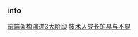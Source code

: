 ### info
[前端架构演进3大阶段](http://mp.weixin.qq.com/s/PK5eaBnSg0fG1RvPsbeJwQ)
[技术人成长的易与不易](http://mp.weixin.qq.com/s/tyTrBg9vk5Ft16oWEb4-bA)

